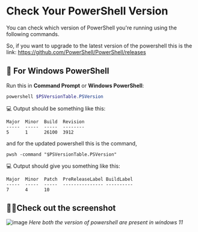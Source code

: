 # Check Your PowerShell Version

You can check which version of PowerShell you're running using the following commands.

So, if you want to upgrade to the latest version of the powershell this is the link:
https://github.com/PowerShell/PowerShell/releases

## 📌 For Windows PowerShell

Run this in **Command Prompt** or **Windows PowerShell**:

```powershell
powershell $PSVersionTable.PSVersion
```
💻 Output should be something like this:
```
Major  Minor  Build  Revision
-----  -----  -----  --------
5      1      26100  3912
```
and for the updated powershell this is the command,
```
pwsh -command "$PSVersionTable.PSVersion"
```
💻 Output should give you something like this:
```
Major  Minor  Patch  PreReleaseLabel BuildLabel
-----  -----  -----  --------------- ----------
7      4      10
```

## 🧑‍💻Check out the screenshot
![image](https://github.com/user-attachments/assets/f809078e-7e34-4364-a0e4-5ed0496356b7)
*Here both the version of powershell are present in windows 11*
